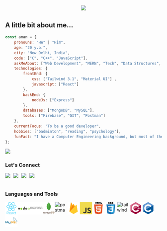 
<h2 align="center">
    <a href="https://git.io/typing-svg">
      <img src="https://readme-typing-svg.herokuapp.com/?lines=Hello,+There!+👋;I+am+Aman....;Nice+to+meet+you!&center=true&size=30">
    </a>
  </h2>
  
  <div align= "left">
  <h2>A little bit about me...</h2>
  
  ```javascript
  const aman = {
      pronouns: "He" | "Him",
      age: "20 y.o.",
      city: "New Delhi, India",
      code: ["C", "C++", "JavaScript"],
      askMeAbout: ["Web Development", "MERN", "Tech", "Data Structures", "Algorithms"],
      technologies: {
          frontEnd: {
              css: ["Tailwind 3.1", "Material UI"] ,
              javascript: ["React"]
          },
          backEnd: {
              nodeJs: ["Express"]
          },
          databases: ["MongoDB", "MySQL"],
          tools: ["Firebase", "GIT", "Postman"]
      },
      currentFocus: "To be a good developer",
      hobbies: ["badminton", "reading", "psychology"],
      funFact: "I have a Computer Engineering background, but most of the credit goes to Google and Stack Overflow"
  };
  ```
  </div>  
  
  <img src="https://media.giphy.com/media/XptgNeALeb9PPYeX6M/giphy.gif" width="50">
  
  <div align="left">
      <h3>Let's Connect</h3>
      <div>
          <a href="https://linkedin.com/in/amandeep-singh-3105b9207">
              <img align="left" width="26px"
                  src="https://raw.githubusercontent.com/rahuldkjain/github-profile-readme-generator/master/src/images/icons/Social/linked-in-alt.svg" />
          </a>
          <a href="https://www.leetcode.com/ama29n">
              <img align="left" width="26px"
                  src="https://raw.githubusercontent.com/rahuldkjain/github-profile-readme-generator/master/src/images/icons/Social/leet-code.svg" />
          </a>
          <a href="mailto:ama3149n@gmail.com">
              <img align="left" width="26px" src="https://www.vectorlogo.zone/logos/gmail/gmail-icon.svg" />
          </a>
          <a href="https://instagram.com/ama29n">
              <img align="left" width="26px"
                  src="https://raw.githubusercontent.com/rahuldkjain/github-profile-readme-generator/master/src/images/icons/Social/instagram.svg" />
          </a>
      </div>
  </div>
  
  
  <br>
  <br>
  
  
  <div> 
  <h3>Languages and Tools</h3>
  <a target="_blank" rel="noreferrer"> <img align="left" src="https://raw.githubusercontent.com/devicons/devicon/master/icons/react/react-original-wordmark.svg" alt="react" width="40" height="40"/></a>
  <a target="_blank" rel="noreferrer"> <img align="left" src="https://raw.githubusercontent.com/devicons/devicon/master/icons/nodejs/nodejs-original-wordmark.svg" alt="nodejs" width="40" height="40"/> </a> 
  <a target="_blank" rel="noreferrer"> <img align="left" src="https://raw.githubusercontent.com/devicons/devicon/master/icons/express/express-original-wordmark.svg" alt="express" width="40" height="40"/> </a> 
  <a target="_blank" rel="noreferrer"> <img align="left" src="https://raw.githubusercontent.com/devicons/devicon/master/icons/mongodb/mongodb-original-wordmark.svg" alt="mongodb" width="40" height="40"/> </a> 
  <a target="_blank" rel="noreferrer"> <img align="left" src="https://www.vectorlogo.zone/logos/getpostman/getpostman-icon.svg" alt="postman" width="40" height="40"/> </a> 
  <a target="_blank" rel="noreferrer"> <img align="left" src="https://raw.githubusercontent.com/github/explore/80688e429a7d4ef2fca1e82350fe8e3517d3494d/topics/firebase/firebase.png" alt="firebase" width="40" height="40"/> </a> 
  <a target="_blank" rel="noreferrer"> <img align="left" src="https://raw.githubusercontent.com/devicons/devicon/master/icons/javascript/javascript-original.svg" alt="javascript" width="40" height="40"/> </a> 
  <a target="_blank" rel="noreferrer"> <img align="left" src="https://raw.githubusercontent.com/devicons/devicon/master/icons/html5/html5-original-wordmark.svg" alt="html5" width="40" height="40"/> </a> 
  <a target="_blank" rel="noreferrer"> <img align="left" src="https://raw.githubusercontent.com/devicons/devicon/master/icons/css3/css3-original-wordmark.svg" alt="css3" width="40" height="40"/> </a> 
  <a target="_blank" rel="noreferrer"> <img align="left" src="https://www.vectorlogo.zone/logos/tailwindcss/tailwindcss-icon.svg" alt="tailwind" width="40" height="40"/> </a> 
  <a target="_blank" rel="noreferrer"> <img align="left" src="https://raw.githubusercontent.com/devicons/devicon/master/icons/cplusplus/cplusplus-original.svg" alt="cplusplus" width="40" height="40"/> </a> 
  <a target="_blank" rel="noreferrer"> <img align="left" src="https://raw.githubusercontent.com/devicons/devicon/master/icons/c/c-original.svg" alt="c" width="40" height="40"/> </a> 
  <a target="_blank" rel="noreferrer"> <img align="left" src="https://raw.githubusercontent.com/devicons/devicon/master/icons/mysql/mysql-original-wordmark.svg" alt="mysql" width="40" height="40"/> </a> 
  </div>
  
  <br>
  
  <!-- [![Top Langs](https://github-readme-stats.vercel.app/api/top-langs/?username=ama29n)](https://github.com/anuraghazra/github-readme-stats) -->
  
